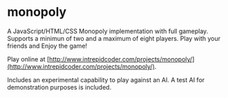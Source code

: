 # monopoly


A JavaScript/HTML/CSS Monopoly implementation with full gameplay. Supports a minimun of two and a maximum of eight players.
Play with your friends and Enjoy the game!

Play online at [http://www.intrepidcoder.com/projects/monopoly/](http://www.intrepidcoder.com/projects/monopoly/).

Includes an experimental capability to play against an AI. A test AI for demonstration purposes is included.
